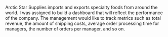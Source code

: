 Arctic Star Supplies imports and exports specialty foods from around the world. I was assigned to build a dashboard that will reflect the performance of the company. The management would like to track metrics such as total revenue, the amount of shipping costs, average order processing time for managers, the number of orders per manager, and so on.
